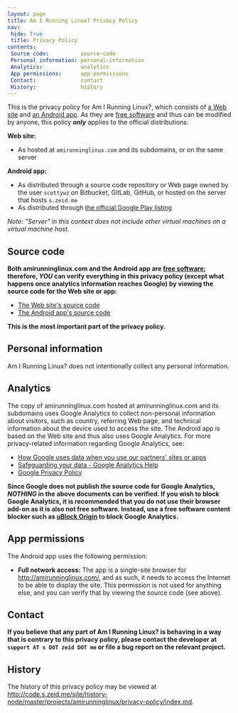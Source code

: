 ```yaml
---
layout: page
title: Am I Running Linux? Privacy Policy
nav:
 hide: True
 title: Privacy Policy
contents:
 Source code:          source-code
 Personal information: personal-information
 Analytics:            analytics
 App permissions:      app-permissions
 Contact:              contact
 History:              history
---
```


[amirunninglinux.com]: http://amirunninglinux.com/
[amirunninglinux.apk]: http://code.s.zeid.me/amirunninglinux.apk

This is the privacy policy for Am I Running Linux?, which consists of
[a Web site][amirunninglinux.com] and [an Android app][amirunninglinux.apk].
As they are [free software][free-sw] and thus can be modified by anyone, this
policy ***only*** applies to the official distributions:

**Web site:**

* As hosted at `amirunninglinux.com` and its subdomains, or on the same server

**Android app:**

* As distributed through a source code repository or Web page owned by the user
  `scottywz` on Bitbucket, GitLab, GitHub, or hosted on the server that hosts
  `s.zeid.me`
* As distributed through [the official Google Play listing][google-play]

*Note:  "Server" in this context does not include other virtual machines on a
virtual machine host.*

[free-sw]: https://gnu.org/philosophy/free-sw.html
[google-play]: https://play.google.com/store/apps/details?id=com.amirunninglinux


Source code
-----------

**Both amirunninglinux.com and the Android app are [free software][free-sw];
therefore, *YOU* can verify everything in this privacy policy (except what
happens once analytics information reaches Google) by viewing the source code
for the Web site or app:**

 * [The Web site's source code](http://code.s.zeid.me/amirunninglinux.com)
 * [The Android app's source code](http://code.s.zeid.me/amirunninglinux.apk)

**This is the most important part of the privacy policy.**

[free-sw]: https://gnu.org/philosophy/free-sw.html


Personal information
--------------------

Am I Running Linux? does not intentionally collect any personal information.


Analytics
---------

The copy of amirunninglinux.com hosted at amirunninglinux.com and its
subdomains uses Google Analytics to collect non-personal information about
visitors, such as country, referring Web page, and technical information
about the device used to access the site.  The Android app is based on
the Web site and thus also uses Google Analytics.  For more privacy-related
information regarding Google Analytics, see:

* [How Google uses data when you use our partners' sites or apps](https://www.google.com/policies/privacy/partners/)
* [Safeguarding your data - Google Analytics Help](https://support.google.com/analytics/answer/6004245)
* [Google Privacy Policy](https://www.google.com/policies/privacy/)

**Since Google does not publish the source code for Google Analytics,
*NOTHING* in the above documents can be verified.  If you wish to block
Google Analytics, it is recommended that you do not use their browser add-on
as it is also not free software.  Instead, use a free software content blocker
such as [uBlock Origin](https://github.com/gorhill/uBlock#installation) to
block Google Analytics.**


App permissions
---------------

The Android app uses the following permission:

* **Full network access:** The app is a single-site browser for
  <http://amirunninglinux.com/>, and as such, it needs to access the Internet
  to be able to display the site. This permission is not used for anything
  else, and you can verify that by viewing the source code (see above).


Contact
-------

**If you believe that any part of Am I Running Linux? is behaving in a way
that is contrary to this privacy policy, please contact the developer at
`support AT s DOT zeid DOT me` or file a bug report on the relevant project.**


History
-------

The history of this privacy policy may be viewed at
<http://code.s.zeid.me/site/history-node/master/projects/amirunninglinux/privacy-policy/index.md>.
